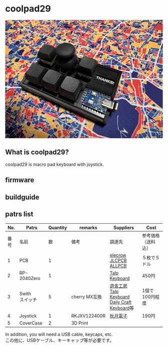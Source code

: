 # coolpad29

![](img/img00001.jpg)

## What is coolpad29?

coolpad29 is macro pad keyboard with joystick.
<br>

## firmware

## buildguide

## patrs list


| No. | Patrs | Quantity | remarks | Suppliers | Cost |
|--|--|--|--|--|--|
|番号|名前|数|備考|調達先|参考価格（送料込）|<br>
|1|PCB|1||[elecrow](https://www.elecrow.com)<br>[JLCPCB](https://jlcpcb.com)<br>[ALLPCB](https://www.allpcb.com)|５枚で５ドル|<br>
|2|RP-2040Zero|1||[Talp Keyboard](https://talpkeyboard.net)|450円|
|3|Swith <br>スイッチ|5|cherry MX互換|[遊舎工房](https://yushakobo.jp)<br>[Talp Keyboard](https://talpkeyboard.net)<br>[Daily Craft Keyboard](https://shop.dailycraft.jp)等|1個で100円程度|
|4|Joystick|1|RKJXV122400R|[秋月電子](https://akizukidenshi.com/catalog/g/g115951/)|190円|
|5|CoverCase|2|3D Print|||

In addition, you will need a USB cable, keycaps, etc.
<br>
この他に、USBケーブル、キーキャップ等が必要です。
<br>